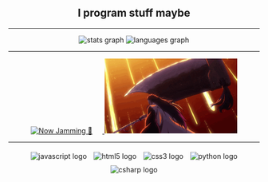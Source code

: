 <h2 align="center">I program stuff maybe </h2>

---

<div align="center">
  <!-- GitHub Stats -->
  <img src="https://github-readme-stats.vercel.app/api?username=HammyToMissionControl&hide_title=false&hide_rank=false&show_icons=true&include_all_commits=true&count_private=true&disable_animations=false&theme=tokyonight&locale=en&hide_border=false" height="150" alt="stats graph"  />
  <img src="https://github-readme-stats.vercel.app/api/top-langs?username=HammyToMissionControl&locale=en&hide_title=false&layout=compact&card_width=320&langs_count=5&theme=tokyonight&hide_border=false" height="150" alt="languages graph"  />
</div>

---

<!-- Fun Section -->
<div align="center">
  <a href="https://open.spotify.com/playlist/23JsDdCEj2HdN0utmQjxuU?si=755db7f3f697486d&pt=86d5ad6a634ad52a871401cd808652d8">
    <img src="SpinningVinyl.gif" height="150" alt="Now Jamming 🎵" style="margin-right:20px;" />
  </a>
  <img src="Kenpach.gif" height="150" alt="Favorite character" />
</div>

---

<!-- Languages -->
<div align="center">
  <img src="https://cdn.jsdelivr.net/gh/devicons/devicon/icons/javascript/javascript-original.svg" height="40" alt="javascript logo" style="margin:5px;" />
  <img src="https://cdn.jsdelivr.net/gh/devicons/devicon/icons/html5/html5-original.svg" height="40" alt="html5 logo" style="margin:5px;" />
  <img src="https://cdn.jsdelivr.net/gh/devicons/devicon/icons/css3/css3-original.svg" height="40" alt="css3 logo" style="margin:5px;" />
  <img src="https://cdn.jsdelivr.net/gh/devicons/devicon/icons/python/python-original.svg" height="40" alt="python logo" style="margin:5px;" />
  <img src="https://cdn.jsdelivr.net/gh/devicons/devicon/icons/csharp/csharp-original.svg" height="40" alt="csharp logo" style="margin:5px;" />
</div>


<br clear="both">

###
